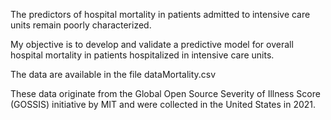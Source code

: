 The predictors of hospital mortality in patients admitted to intensive care units remain poorly characterized.

My objective is to develop and validate a predictive model for overall hospital mortality in patients hospitalized in intensive care units.

The data are available in the file dataMortality.csv

These data originate from the Global Open Source Severity of Illness Score (GOSSIS) initiative by MIT and were collected in the United States in 2021.
